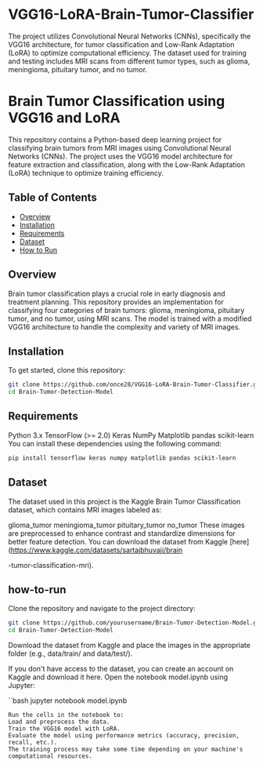 # VGG16-LoRA-Brain-Tumor-Classifier
The project utilizes Convolutional Neural Networks (CNNs), specifically the VGG16 architecture, for tumor classification and Low-Rank Adaptation (LoRA) to optimize computational efficiency. The dataset used for training and testing includes MRI scans from different tumor types, such as glioma, meningioma, pituitary tumor, and no tumor.

# Brain Tumor Classification using VGG16 and LoRA

This repository contains a Python-based deep learning project for classifying brain tumors from MRI images using Convolutional Neural Networks (CNNs). The project uses the VGG16 model architecture for feature extraction and classification, along with the Low-Rank Adaptation (LoRA) technique to optimize training efficiency.

## Table of Contents

- [Overview](#overview)
- [Installation](#installation)
- [Requirements](#requirements)
- [Dataset](#dataset)
- [How to Run](#how-to-run)

## Overview

Brain tumor classification plays a crucial role in early diagnosis and treatment planning. This repository provides an implementation for classifying four categories of brain tumors: glioma, meningioma, pituitary tumor, and no tumor, using MRI scans. The model is trained with a modified VGG16 architecture to handle the complexity and variety of MRI images.

## Installation

To get started, clone this repository:

```bash
git clone https://github.com/once28/VGG16-LoRA-Brain-Tumor-Classifier.git
cd Brain-Tumor-Detection-Model
```

## Requirements
Python 3.x
TensorFlow (>= 2.0)
Keras
NumPy
Matplotlib
pandas
scikit-learn
You can install these dependencies using the following command:

```bash
pip install tensorflow keras numpy matplotlib pandas scikit-learn
```

## Dataset
The dataset used in this project is the Kaggle Brain Tumor Classification dataset, which contains MRI images labeled as:

glioma_tumor
meningioma_tumor
pituitary_tumor
no_tumor
These images are preprocessed to enhance contrast and standardize dimensions for better feature detection. You can download the dataset from Kaggle [here](https://www.kaggle.com/datasets/sartajbhuvaji/brain

-tumor-classification-mri).

## how-to-run
Clone the repository and navigate to the project directory:
```bash
git clone https://github.com/yourusername/Brain-Tumor-Detection-Model.git
cd Brain-Tumor-Detection-Model
```
Download the dataset from Kaggle and place the images in the appropriate folder (e.g., data/train/ and data/test/).

If you don't have access to the dataset, you can create an account on Kaggle and download it here.
Open the notebook model.ipynb using Jupyter:

``bash
jupyter notebook model.ipynb 
```
Run the cells in the notebook to:
Load and preprocess the data.
Train the VGG16 model with LoRA.
Evaluate the model using performance metrics (accuracy, precision, recall, etc.).
The training process may take some time depending on your machine's computational resources.
